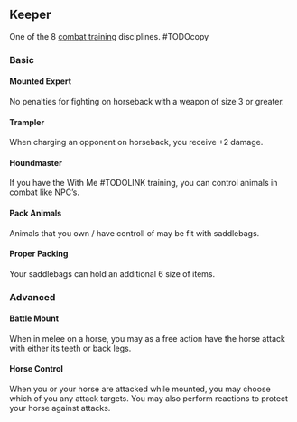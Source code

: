 ## Keeper
One of the 8 [combat training](Combat-Training) disciplines.
#TODOcopy

### Basic
#### Mounted Expert
No penalties for fighting on horseback with a weapon of size 3 or greater.

#### Trampler
When charging an opponent on horseback, you receive +2 damage.

#### Houndmaster
If you have the With Me #TODOLINK training, you can control animals in combat like NPC’s.

#### Pack Animals
Animals that you own / have controll of may be fit with saddlebags.

#### Proper Packing
Your saddlebags can hold an additional 6 size of items.

### Advanced

#### Battle Mount
When in melee on a horse, you may as a free action have the horse attack with either its teeth or back legs.

#### Horse Control
When you or your horse are attacked while mounted, you may choose which of you any attack targets. You may also perform reactions to protect your horse against attacks.